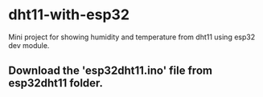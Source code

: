 # dht11-with-esp32
Mini project for showing humidity and temperature from dht11 using esp32 dev module.

## Download the 'esp32dht11.ino' file from esp32dht11 folder. 

